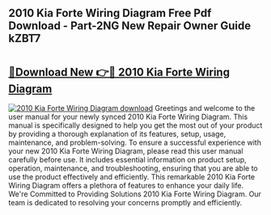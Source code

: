 ## 2010 Kia Forte Wiring Diagram Free Pdf Download - Part-2NG New Repair Owner Guide kZBT7

# <h2><a href="http://dfq2s3v.blite.top/?on=2010+Kia+Forte+Wiring+Diagram">🔗Download New 👉🔴 2010 Kia Forte Wiring Diagram</a></h2>

[![2010 Kia Forte Wiring Diagram download](https://i.imgur.com/lujVjoI.png)](http://dfq2s3v.blite.top/?on=2010+Kia+Forte+Wiring+Diagram)
Greetings and welcome to the user manual for your newly synced 2010 Kia Forte Wiring Diagram. This manual is specifically designed to help you get the most out of your product by providing a thorough explanation of its features, setup, usage, maintenance, and problem-solving. To ensure a successful experience with your new 2010 Kia Forte Wiring Diagram, please read this user manual carefully before use. It includes essential information on product setup, operation, maintenance, and troubleshooting, ensuring that you are able to use the product effectively and efficiently. This remarkable 2010 Kia Forte Wiring Diagram offers a plethora of features to enhance your daily life. We're Committed to Providing Solutions 2010 Kia Forte Wiring Diagram. Our team is dedicated to resolving your concerns promptly and efficiently.
